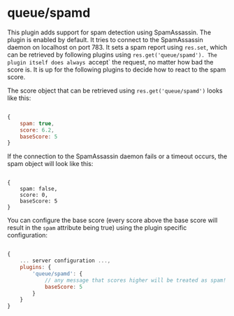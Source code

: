 # queue/spamd

This plugin adds support for spam detection using SpamAssassin. The plugin is enabled by default.
It tries to connect to the SpamAssassin daemon on localhost on port 783. It sets a spam report using `res.set`, which can
be retrieved by following plugins using `res.get('queue/spamd'). The plugin itself does always `accept` the request, no matter
how bad the score is. It is up for the following plugins to decide how to react to the spam score.

The score object that can be retrieved using `res.get('queue/spamd')` looks like this:

```javascript

{
	spam: true,
	score: 6.2,
	baseScore: 5
}

```

If the connection to the SpamAssassin daemon fails or a timeout occurs, the spam object will look like this:

```

{
	spam: false,
	score: 0,
	baseScore: 5
}

```

You can configure the base score (every score above the base score will result in the `spam` attribute being true) using
the plugin specific configuration:

```javascript

{
	... server configuration ...,
	plugins: {
		'queue/spamd': {
			// any message that scores higher will be treated as spam! defaults to 5
			baseScore: 5
		}
	}
}

```
